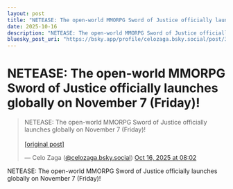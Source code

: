 ```yaml
---
layout: post
title: "NETEASE: The open-world MMORPG Sword of Justice officially launches globally on November 7 (Friday)!"
date: 2025-10-16
description: "NETEASE: The open-world MMORPG Sword of Justice officially launches globally on November 7 (Friday)!"
bluesky_post_uri: "https://bsky.app/profile/celozaga.bsky.social/post/3m3cc6wgfki2q"
---
```


<h1 class="bluesky-post-title">NETEASE: The open-world MMORPG Sword of Justice officially launches globally on November 7 (Friday)!</h1>

<blockquote class="bluesky-embed" data-bluesky-uri="at://did:plc:lmh6rennptq77inaztnovw4b/app.bsky.feed.post/3m3cc6wgfki2q" data-bluesky-embed-color-mode="system">
<p lang="">NETEASE: The open-world MMORPG Sword of Justice officially launches globally on November 7 (Friday)!<br><br><a href="https://bsky.app/profile/celozaga.bsky.social/post/3m3cc6wgfki2q">[original post]</a></p>
&mdash; Celo Zaga (<a href="https://bsky.app/profile/did:plc:lmh6rennptq77inaztnovw4b?ref_src=embed">@celozaga.bsky.social</a>) <a href="https://bsky.app/profile/celozaga.bsky.social/post/3m3cc6wgfki2q?ref_src=embed">Oct 16, 2025 at 08:02</a>
</blockquote>
<script async src="https://embed.bsky.app/static/embed.js" charset="utf-8"></script>

<p class="bluesky-post-description">NETEASE: The open-world MMORPG Sword of Justice officially launches globally on November 7 (Friday)!</p>
